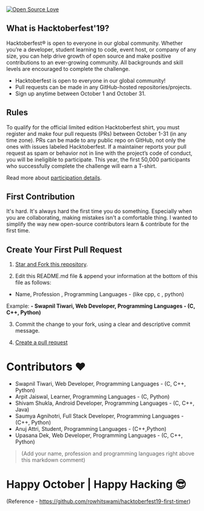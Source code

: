﻿[![Open Source Love](https://badges.frapsoft.com/os/v1/open-source.svg?v=103)](https://github.com/ellerbrock/open-source-badges/)

## What is Hacktoberfest'19?

Hacktoberfest® is open to everyone in our global community. Whether you’re a developer, student learning to code, event host, or company of any size, you can help drive growth of open source and make positive contributions to an ever-growing community. All backgrounds and skill levels are encouraged to complete the challenge.

- Hacktoberfest is open to everyone in our global community!
- Pull requests can be made in any GitHub-hosted repositories/projects.
- Sign up anytime between October 1 and October 31.

## Rules
To qualify for the official limited edition Hacktoberfest shirt, you must register and make four pull requests (PRs) between October 1-31 (in any time zone). PRs can be made to any public repo on GitHub, not only the ones with issues labeled Hacktoberfest. If a maintainer reports your pull request as spam or behavior not in line with the project’s code of conduct, you will be ineligible to participate. This year, the first 50,000 participants who successfully complete the challenge will earn a T-shirt.

Read more about [participation details](https://hacktoberfest.digitalocean.com/details).

## First Contribution

It's hard. It's always hard the first time you do something. Especially when you are collaborating, making mistakes isn't a comfortable thing. I wanted to simplify the way new open-source contributors learn & contribute for the first time.

## Create Your First Pull Request

1. [Star and Fork this repository](https://help.github.com/articles/fork-a-repo/).

2. Edit this README.md file & append your information at the bottom of this file as follows:

- Name, Profession , Programming Languages - (like cpp, c , python)

Example: <b>\- Swapnil Tiwari, Web Developer, Programming Languages - (C, C++, Python)  </b>

3. Commit the change to your fork, using a clear and descriptive commit message.

4. [Create a pull request](https://help.github.com/articles/creating-a-pull-request-from-a-fork/)

# Contributors :heart:
-  Swapnil Tiwari, Web Developer, Programming Languages - (C, C++, Python)
-  Arpit Jaiswal, Learner, Programming Languages - (C, Python)
-  Shivam Shukla, Android Developer, Programming Languages - (C, C++, Java)
-  Saumya Agnihotri, Full Stack Developer, Programming Languages - (C++, Python)
-  Anuj Attri, Student, Programming Languages - (C++,Python)
-  Upasana Dek, Web Developer, Programming Languages - (C, C++, Python)
> (Add your name, profession and programming languages right above this markdown comment)


# Happy October | Happy Hacking :sunglasses:

(Reference - https://github.com/rowhitswami/hacktoberfest19-first-timer)
